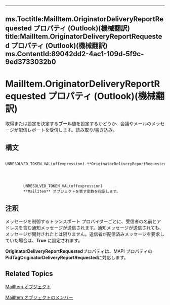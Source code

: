 

---
ms.Toctitle:MailItem.OriginatorDeliveryReportRequested プロパティ (Outlook)(機械翻訳)
title:MailItem.OriginatorDeliveryReportRequested プロパティ (Outlook)(機械翻訳)
ms.ContentId:89042dd2-4ac1-109d-5f9c-9ed3733032b0
---
# MailItem.OriginatorDeliveryReportRequested プロパティ (Outlook)(機械翻訳)




取得または設定を決定する**ブール**値を設定するかどうか、会議やメールのメッセージが配信レポートを受信します。読み取り/書き込み。

## 構文

            UNRESOLVED_TOKEN_VAL(offexpression).**OriginatorDeliveryReportRequested**




            UNRESOLVED_TOKEN_VAL(offexpression)
            **MailItem** オブジェクトを表す変数を指定します。



## 注釈
メッセージを制御するトランスポート プロバイダーごとに、受信者の名前とアドレスを含む通知メッセージが送信されます。通知メッセージが送信されても、メッセージが開封されたとは限りません。送信者が配信済みメッセージを要求していた場合は、**True** に設定されます。



**OriginatorDeliveryReportRequested**プロパティは、MAPI プロパティの**PidTagOriginatorDeliveryReportRequested**に対応します。



## Related Topics

[MailItem オブジェクト](14197346-05d2-0250-fa4c-4a6b07daf25f.md)

[MailItem オブジェクトのメンバー](1094d7df-ee80-a4b0-5a21-db2979506e6b.md)




